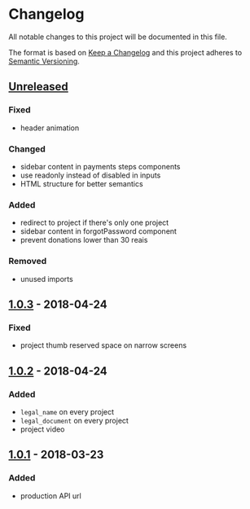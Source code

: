 # Changelog

All notable changes to this project will be documented in this file.

The format is based on [Keep a Changelog](http://keepachangelog.com/en/1.0.0/)
and this project adheres to [Semantic Versioning](http://semver.org/spec/v2.0.0.html).

## [Unreleased]

### Fixed
- header animation

### Changed
- sidebar content in payments steps components
- use readonly instead of disabled in inputs
- HTML structure for better semantics

### Added
- redirect to project if there's only one project
- sidebar content in forgotPassword component
- prevent donations lower than 30 reais

### Removed
- unused imports

## [1.0.3][] - 2018-04-24

### Fixed

- project thumb reserved space on narrow screens

## [1.0.2][] - 2018-04-24

### Added

- `legal_name` on every project
- `legal_document` on every project
- project video

## [1.0.1][] - 2018-03-23

### Added

- production API url


[Unreleased]: https://github.com/AppCivico/apoiadores/compare/v1.0.3...HEAD
[1.0.3]: https://github.com/AppCivico/apoiadores/compare/v1.0.2...v1.0.3
[1.0.2]: https://github.com/AppCivico/apoiadores/compare/v1.0.1...v1.0.2
[1.0.1]: https://github.com/AppCivico/apoiadores/tree/v1.0.1
